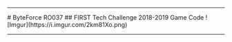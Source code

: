 <hr>
# ByteForce RO037 
## FIRST Tech Challenge 2018-2019 Game Code
![Imgur](https://i.imgur.com/2km81Xo.png)
<hr>

